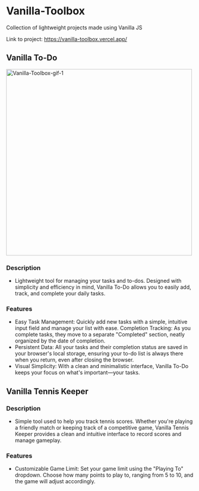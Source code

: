 # Vanilla-Toolbox
Collection of lightweight projects made using Vanilla JS

Link to project: https://vanilla-toolbox.vercel.app/

## Vanilla To-Do
<img src="https://github.com/user-attachments/assets/874f0c90-3625-4929-9529-90346527c753" alt="Vanilla-Toolbox-gif-1" width="500"/>

### Description
- Lightweight tool for managing your tasks and to-dos. Designed with simplicity and efficiency in mind, Vanilla To-Do allows you to easily add, track, and complete your daily tasks.
### Features
- Easy Task Management: Quickly add new tasks with a simple, intuitive input field and manage your list with ease.
Completion Tracking: As you complete tasks, they move to a separate "Completed" section, neatly organized by the date of completion.
- Persistent Data: All your tasks and their completion status are saved in your browser's local storage, ensuring your to-do list is always there when you return, even after closing the browser.
- Visual Simplicity: With a clean and minimalistic interface, Vanilla To-Do keeps your focus on what's important—your tasks.

## Vanilla Tennis Keeper
### Description
- Simple tool used to help you track tennis scores. Whether you're playing a friendly match or keeping track of a competitive game, Vanilla Tennis Keeper provides a clean and intuitive interface to record scores and manage gameplay.
### Features
- Customizable Game Limit: Set your game limit using the "Playing To" dropdown. Choose how many points to play to, ranging from 5 to 10, and the game will adjust accordingly.
